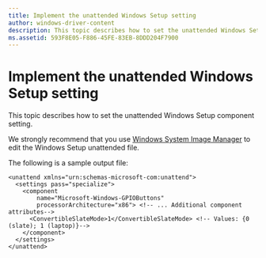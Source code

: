 ```yaml
---
title: Implement the unattended Windows Setup setting
author: windows-driver-content
description: This topic describes how to set the unattended Windows Setup component setting.
ms.assetid: 593F8E05-F886-45FE-83EB-8DDD204F7900
---
```


# Implement the unattended Windows Setup setting


This topic describes how to set the unattended Windows Setup component setting.

We strongly recommend that you use [Windows System Image Manager](http://go.microsoft.com/fwlink/p/?linkid=324691) to edit the Windows Setup unattended file.

The following is a sample output file:

``` syntax
<unattend xmlns="urn:schemas-microsoft-com:unattend">
  <settings pass="specialize">
    <component
        name="Microsoft-Windows-GPIOButtons"
        processorArchitecture="x86"> <!-- ... Additional component attributes-->
      <ConvertibleSlateMode>1</ConvertibleSlateMode> <!-- Values: {0 (slate); 1 (laptop)}-->
    </component>
  </settings>
</unattend>
```

 

 





